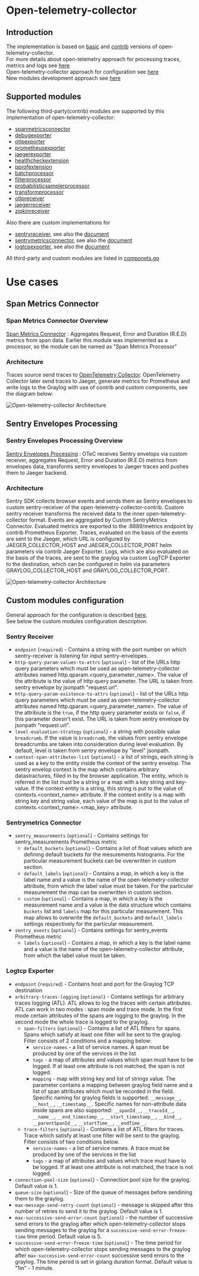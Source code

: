 # Open-telemetry-collector

## Introduction

The implementation is based on [basic](https://github.com/open-telemetry/opentelemetry-collector) and [contrib](https://github.com/open-telemetry/opentelemetry-collector-contrib) versions of open-telemetry-collector.  
For more details about open-telemetry approach for processing traces, metrics and logs see [here](https://opentelemetry.io/docs/)  
Open-telemetry-collector approach for configuration see [here](https://opentelemetry.io/docs/collector/configuration/)  
New modules development approach see [here](https://opentelemetry.io/docs/collector/building/)  

## Supported modules
The following third-party(contrib) modules are supported by this implementation of  open-telemetry-collector:  
- [spanmetricsconnector](https://github.com/open-telemetry/opentelemetry-collector-contrib/blob/main/connector/spanmetricsconnector/README.md)
- [debugexporter](https://github.com/open-telemetry/opentelemetry-collector/blob/main/exporter/debugexporter/README.md)
- [otlpexporter](https://github.com/open-telemetry/opentelemetry-collector/blob/main/exporter/otlpexporter/README.md)
- [prometheusexporter](https://github.com/open-telemetry/opentelemetry-collector-contrib/blob/main/exporter/prometheusexporter/README.md)
- [jaegerexporter](https://github.com/open-telemetry/opentelemetry-collector-contrib/tree/v0.85.0/exporter/jaegerexporter)
- [healthcheckextension](https://github.com/open-telemetry/opentelemetry-collector-contrib/blob/main/extension/healthcheckextension/README.md)
- [pprofextension](https://github.com/open-telemetry/opentelemetry-collector-contrib/blob/main/extension/pprofextension/README.md)
- [batchprocessor](https://github.com/open-telemetry/opentelemetry-collector-contrib/blob/main/extension/pprofextension/README.md)
- [filterprocessor](https://github.com/open-telemetry/opentelemetry-collector-contrib/blob/main/processor/filterprocessor/README.md)
- [probabilisticsamplerprocessor](https://github.com/open-telemetry/opentelemetry-collector-contrib/blob/main/processor/probabilisticsamplerprocessor/README.md)
- [transformprocessor](https://github.com/open-telemetry/opentelemetry-collector-contrib/blob/main/processor/transformprocessor/README.md)
- [otlpreceiver](https://github.com/open-telemetry/opentelemetry-collector/blob/main/receiver/otlpreceiver/README.md)
- [jaegerreceiver](https://github.com/open-telemetry/opentelemetry-collector-contrib/blob/main/receiver/jaegerreceiver/README.md)
- [zipkinreceiver](https://github.com/open-telemetry/opentelemetry-collector-contrib/tree/main/receiver/zipkinreceiver)

Also there are custom implementations for  
- [sentryreceiver](../receiver/sentryreceiver), see also the [document](sentry-receiver.md#sentry-envelope-mapping-to-jaeger-traces)
- [sentrymetricsconnector](../connector/sentrymetricsconnector), see also the [document](sentry-receiver.md#sentry-envelope-to-metrics)
- [logtcpexporter](../exporter/logtcpexporter), see also the [document](sentry-receiver.md#sentry-envelope-to-logs-records-graylog-mapping)  

All third-party and custom modules are listed in [componets.go](../components.go)

# Use cases
## Span Metrics Connector
### Span Metrics Connector Overview
[Span Metrics Connector](https://github.com/open-telemetry/opentelemetry-collector-contrib/tree/main/connector/spanmetricsconnector) :
Aggregates Request, Error and Duration (R.E.D) metrics from span data. Earlier this module was implemented as a processor, so the module can be named as "Span Metrics Processor"  

### Architecture
Traces source send traces to [OpenTelemetry Collector](https://opentelemetry.io/docs/collector/). OpenTelemetry Collector later send traces to Jaeger, generate metrics for Prometheus and write logs to the Graylog with use of contrib and custom components, see the diagram below:

  ![Open-telemetry-collector Architecture](img/Architecture.png)

## Sentry Envelopes Processing
### Sentry Envelopes Processing Overview
[Sentry Envelopes Processing](../receiver/sentryreceiver) : OTeC receives Sentry envelops via custom receiver, aggregates Request, Error and Duration (R.E.D) metrics from envelopes data, transforms sentry envelopes to Jaeger traces and pushes them to Jaeger backend.  
### Architecture

Sentry SDK collects browser events and sends them as Sentry envelopes to custom sentry-receiver of the
open-telemetry-collector-contrib. Custom sentry receiver transforms the received data to the inner
open-telemetry-collector format. Events are aggregated by Custom SentryMetrics Connector. Evaluated metrics are exported
to the :8889/metrics endpoint by contrib Prometheus Exporter. Traces, evaluated on the basis of the events are sent to
the Jaeger, which URL is configured by JAEGER_COLLECTOR_HOST and JAEGER_COLLECTOR_PORT helm parameters via contrib
Jaeger Exporter. Logs, which are also evaluated on the basis of the traces, are sent to the graylog via custom LogTCP
Exporter to the destination, which can be configured in helm via parameters GRAYLOG_COLLECTOR_HOST and
GRAYLOG_COLLECTOR_PORT.

  ![Open-telemetry-collector Architecture](img/Architecture_SentryEnvelopesProcessing.PNG )

## Custom modules configuration
General approach for the configuration is described [here](https://opentelemetry.io/docs/collector/configuration/).  
See below the custom modules configuration description.

### Sentry Receiver

* `endpoint` (`required`) - Contains a string with the port number on which sentry-receiver is listening for input
sentry-envelopes.
* `http-query-param-values-to-attrs` (`optional`) - list of the URLs http query parameters which must be used as
open-telemetry-collector attributes named http.qparam.<query_parameter_name>. The value of the attribiute is the value 
of http query parameter. The URL is taken from sentry envelope by jsonpath "request.url".
* `http-query-param-existence-to-attrs` (`optional`) - list of the URLs http query parameters which must be used as
open-telemetry-collector attributes named http.qparam.<query_parameter_name>. The value of the attribiute is the `true`,
if the http query parameter exists or `false`, if this parameter doesn't exist. The URL is taken from sentry envelope by
jsonpath "request.url".
* `level-evaluation-strategy` (`optional`) - a string with possible value `breadcrumb`. If the value is `breadcrumb`,
the values from sentry envelope breadcrumbs are taken into consideration during level evaluation. By default, level is
taken from sentry envelope by "level" jsonpath.
* `context-span-attributes-list` (`optional`) - a list of strings, each string is used as a key to the entity inside the
context of the sentry envelop. The sentry envelop context is the map which contains arbitrary datastractures, filled in
by the browser application. The entity, which is referred in the list must be a string or a map with a key string and
key-value. If the context entity is a string, this string is put to the value of contexts.<context_name> attribute. If
the context entity is a map with string key and string value, each value of the map is put to the value of
contexts.<context_name>.<map_key> attribute.

### Sentrymetrics Connector

* `sentry_measurements` (`optional`) - Contains settings for sentry_measurements Prometheus metric
    * `default_buckets` (`optional`) - Contains a list of float values which are defining default buckets for the mesurements histograms. For the particular measurement buckets can be overwritten in custom section.
    * `default_labels` (`optional`) - Contains a map, in which a key is the label name and a value is the name of the open-telemetry-collector attribute, from which the label value must be taken. For the particular measurement the map can be overwritten in custom section.
    * `custom` (`optional`) - Contains a map, in which a key is the measurement name and a value is the data structure which contains `buckets` list and `labels` map for this particular measurement. This map allows to overwrite the `default_buckets` and `default_labels` settings respectively for the particular measurement.
* `sentry_events` (`optional`) - Contains settings for sentry_events Prometheus metric
    * `labels` (`optional`) - Contains a map, in which a key is the label name and a value is the name of the open-telemetry-collector attribute, from which the label value must be taken.

### Logtcp Exporter

* `endpoint` (`required`) - Contains host and port for the Graylog TCP destination
* `arbitrary-traces-logging` (`optional`) - Contains settings for arbitrary traces logging (ATL). ATL allows to log the traces with certain attributes. ATL can work in two modes : span mode and trace mode. In the first mode certain attributes of the spans are logging to the graylog. In the second mode the whole trace is logged to the graylog.  
  * `span-filters` (`optional`) - Contains a list of ATL filters for spans. Spans which satisfy at least one filter will be sent to the graylog. Filter consists of 2 conditions and a mapping below:
    * `service-names` - a list of service names. A span must be produced by one of the services in the list
    * `tags` - a map of attributes and values which span must have to be logged. If at least one attribute is not matched, the span is not logged.
    * `mapping` - map with string key and list of strings value. The parameter contains a mapping between graylog field name and a list of span attributes which must be recorded in the field. Specific naming for graylog fields is supported: `__message__`, `__host__`, `__timestamp__`. Specific names for non-attribute data inside spans are also supported: `__spanId__`, `__traceId__`, `__name__`, `__end_timestamp__`, `__start_timestamp__`, `__kind__`, `__parentSpanId__`, `__startTime__`, `__endTime__`.
  * `trace-filters` (`optional`) - Contains a list of ATL filters for traces. Trace which satisfy at least one filter will be sent to the graylog. Filter consists of two conditions below.
      * `service-names` - a list of service names. A trace must be produced by one of the services in the list
      * `tags` - a map of attributes and values which trace must have to be logged. If at least one attribute is not matched, the trace is not logged.
* `connection-pool-size` (`optional`) - Connection pool size for the graylog. Default value is 1.
* `queue-size` (`optional`) - Size of the queue of messages before sendining them to the graylog.
* `max-message-send-retry-count` (`optional`) - message is skipped after this number of retries to send it to the graylog. Default value is 1.
* `max-successive-send-error-count` (`optional`) - the number of successive send errors to the graylog after which open-telemetry-collector stops sending messages to the graylog for a `successive-send-error-freeze-time` time period. Default value is 5.
* `successive-send-error-freeze-time` (`optional`) - The time period for which open-telemetry-collector stops sending messages to the graylog after `max-successive-send-error-count` successive send errors to the graylog. The time perod is set in golang duration format. Default value is "1m" - 1 minute.